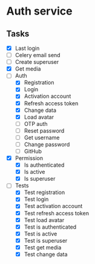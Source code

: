 # Auth service

## Tasks

- [x] Last login
- [ ] Celery email send
- [ ] Create superuser
- [x] Get media
- [ ] Auth
  - [x] Registration
  - [x] Login
  - [x] Activation account
  - [x] Refresh access token
  - [x] Change data
  - [x] Load avatar
  - [ ] OTP auth
  - [ ] Reset password
  - [ ] Get username
  - [ ] Change password
  - [ ] GitHub
- [x] Permission
  - [x] Is authenticated
  - [x] Is active
  - [x] Is superuser
- [ ] Tests
  - [x] Test registration
  - [x] Test login
  - [x] Test activation account
  - [x] Test refresh access token
  - [x] Test load avatar
  - [x] Test is authenticated
  - [x] Test is active
  - [x] Test is superuser
  - [x] Test get media
  - [x] Test change data
